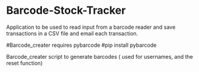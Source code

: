 # Barcode-Stock-Tracker

Application to be used to read input from a barcode reader and save transactions in a CSV file and email each transaction.

#Barcode_creater requires pybarcode
#pip install pybarcode

Barcode_creater script to generate barcodes ( used for usernames, and the reset function)
